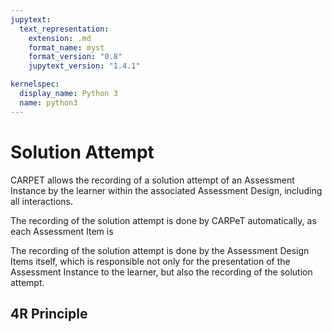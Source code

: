 ```yaml
---
jupytext:
  text_representation:
    extension: .md
    format_name: myst
    format_version: "0.8"
    jupytext_version: "1.4.1"

kernelspec:
  display_name: Python 3
  name: python3
---
```


# Solution Attempt

CARPET allows the recording of a solution attempt of an Assessment Instance by the learner within the associated Assessment Design, including all interactions.

The recording of the solution attempt is done by CARPeT automatically, as each Assessment Item is

The recording of the solution attempt is done by the Assessment Design Items itself, which is responsible not only for the presentation of the Assessment Instance to the learner, but also the recording of the solution attempt.

## 4R Principle
